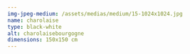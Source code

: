 ```yaml
---
img-jpeg-medium: /assets/medias/medium/15-1024x1024.jpg
name: charolaise
type: black-white
alt: charolaisebourgogne
dimensions: 150x150 cm
---
```

